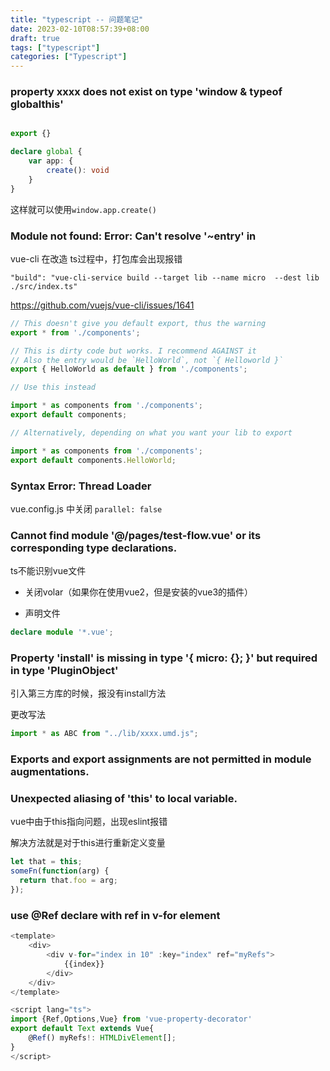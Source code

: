 ```yaml
---
title: "typescript -- 问题笔记"
date: 2023-02-10T08:57:39+08:00
draft: true
tags: ["typescript"]
categories: ["Typescript"]
---
```


### property xxxx does not exist on type 'window & typeof globalthis'

```typescript

export {}

declare global {
    var app: {
        create(): void
    }
}

```

这样就可以使用`window.app.create()`

### Module not found: Error: Can't resolve '~entry' in 

vue-cli 在改造 ts过程中，打包库会出现报错

`"build": "vue-cli-service build --target lib --name micro  --dest lib ./src/index.ts"`

https://github.com/vuejs/vue-cli/issues/1641


```typescript
// This doesn't give you default export, thus the warning
export * from './components';

// This is dirty code but works. I recommend AGAINST it
// Also the entry would be `HelloWorld`, not `{ Helloworld }`
export { HelloWorld as default } from './components';

// Use this instead

import * as components from './components';
export default components;

// Alternatively, depending on what you want your lib to export

import * as components from './components';
export default components.HelloWorld;
```

### Syntax Error: Thread Loader

vue.config.js 中关闭 `parallel: false`


### Cannot find module '@/pages/test-flow.vue' or its corresponding type declarations.
ts不能识别vue文件

- 关闭volar（如果你在使用vue2，但是安装的vue3的插件）

- 声明文件

```typescript
declare module '*.vue';
```

###  Property 'install' is missing in type '{ micro: {}; }' but required in type 'PluginObject<any>'

引入第三方库的时候，报没有install方法

更改写法
```js
import * as ABC from "../lib/xxxx.umd.js";
```

### Exports and export assignments are not permitted in module augmentations.



### Unexpected aliasing of 'this' to local variable.

vue中由于this指向问题，出现eslint报错

解决方法就是对于this进行重新定义变量
```js
let that = this;
someFn(function(arg) {
  return that.foo = arg;
});
```

### use @Ref declare with ref in v-for element 

```typescript
<template>
    <div>
        <div v-for="index in 10" :key="index" ref="myRefs">
        	{{index}}    
    	</div>
    </div>
</template>

<script lang="ts">
import {Ref,Options,Vue} from 'vue-property-decorator'
export default Text extends Vue{
    @Ref() myRefs!: HTMLDivElement[];
}
</script>
```
